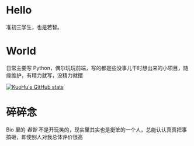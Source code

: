 # Hello
准初三学生，也是若智。

# World
日常主要写 Python，偶尔玩玩前端，写的都是些没事儿干时想出来的小项目，随缘维护，有精力就写，没精力就摆

[![KuoHu's GitHub stats](https://github-readme-stats.vercel.app/api?username=daizihan233)](https://github.com/anuraghazra/github-readme-stats)

# 碎碎念
Bio 里的 *若智* 不是开玩笑的，现实里其实也是挺笨的一个人，总能认认真真把事搞砸，即使别人对我总体评价很高
